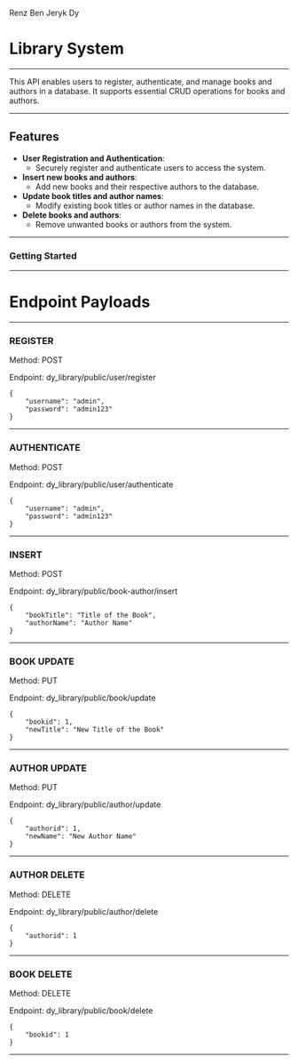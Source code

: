 Renz Ben Jeryk Dy

# Library System

---

This API enables users to register, authenticate, and manage books and authors in a database. It supports essential CRUD operations for books and authors.  

---

## Features  
- **User Registration and Authentication**: 
    - Securely register and authenticate users to access the system.  
- **Insert new books and authors**: 
    - Add new books and their respective authors to the database.  
- **Update book titles and author names**: 
    - Modify existing book titles or author names in the database.  
- **Delete books and authors**: 
    - Remove unwanted books or authors from the system.  

---

### Getting Started  

---

# Endpoint Payloads

--- 

### REGISTER


Method: POST

Endpoint: dy_library/public/user/register

```
{
    "username": "admin",
    "password": "admin123"
}
```

___

### AUTHENTICATE


Method: POST

Endpoint: dy_library/public/user/authenticate

```
{
    "username": "admin",
    "password": "admin123"
}
```

___

### INSERT


Method: POST

Endpoint: dy_library/public/book-author/insert

```
{
    "bookTitle": "Title of the Book",
    "authorName": "Author Name"
}
```

___

### BOOK UPDATE


Method: PUT

Endpoint: dy_library/public/book/update

```
{
    "bookid": 1,
    "newTitle": "New Title of the Book"
}
```

___

### AUTHOR UPDATE


Method: PUT

Endpoint: dy_library/public/author/update

```
{
    "authorid": 1,
    "newName": "New Author Name"
}
```

___

### AUTHOR DELETE


Method: DELETE

Endpoint: dy_library/public/author/delete

```
{
    "authorid": 1
}
```

___

### BOOK DELETE


Method: DELETE

Endpoint: dy_library/public/book/delete

```
{
    "bookid": 1
}
```

___

 

